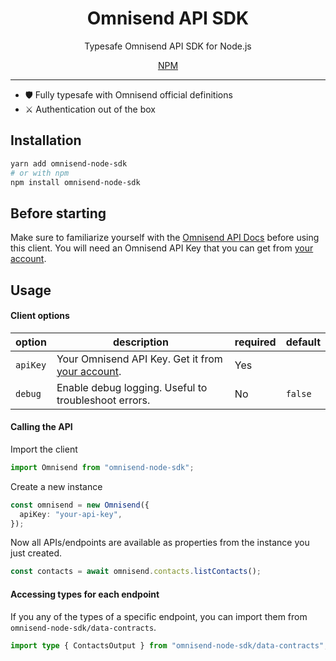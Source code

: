 <h1 align="center">Omnisend API SDK</h1>
<p align="center">Typesafe Omnisend API SDK for Node.js</p>
<div align="center">
  <a href="https://www.npmjs.com/package/omnisend-node-sk">NPM</a>
</div>

<hr>

- 🛡 Fully typesafe with Omnisend official definitions
- ⚔️ Authentication out of the box

## Installation

```sh
yarn add omnisend-node-sdk
# or with npm
npm install omnisend-node-sdk
```

## Before starting

Make sure to familiarize yourself with the [Omnisend API Docs](https://api-docs.omnisend.com/reference/getting-started) before using this client. You will need an Omnisend API Key that you can get from [your account](https://app.omnisend.com/#/my-account/integrations/api-keys).

## Usage

#### Client options

| option   | description                                                                                                     | required | default |
| -------- | --------------------------------------------------------------------------------------------------------------- | -------- | ------- |
| `apiKey` | Your Omnisend API Key. Get it from [your account](https://app.omnisend.com/#/my-account/integrations/api-keys). | Yes      |         |
| `debug`  | Enable debug logging. Useful to troubleshoot errors.                                                            | No       | `false` |

#### Calling the API

Import the client

```ts
import Omnisend from "omnisend-node-sdk";
```

Create a new instance

```ts
const omnisend = new Omnisend({
  apiKey: "your-api-key",
});
```

Now all APIs/endpoints are available as properties from the instance you just created.

```ts
const contacts = await omnisend.contacts.listContacts();
```

#### Accessing types for each endpoint

If you any of the types of a specific endpoint, you can import them from `omnisend-node-sdk/data-contracts`.

```ts
import type { ContactsOutput } from "omnisend-node-sdk/data-contracts";
```
